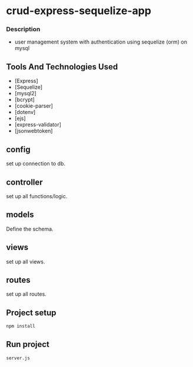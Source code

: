 # crud-express-sequelize-app

### Description
- user management system with authentication using sequelize (orm) on mysql  

## Tools And Technologies Used
- [Express]
- [Sequelize]
- [mysql2]
- [bcrypt]
- [cookie-parser]
- [dotenv]
- [ejs]
- [express-validator]
- [jsonwebtoken]


## config
set up connection to db.

## controller
set up all functions/logic.

## models
Define the schema. 

## views
set up all views. 

## routes
set up all routes.

## Project setup 
```bash
npm install
```
## Run project
```bash
server.js 
```
